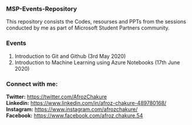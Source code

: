 ### MSP-Events-Repository

This repository consists the Codes, resourses and PPTs from the sessions conducted by me as part of Microsoft Student Partners community.

### Events 

1. Introduction to Git and Github (3rd May 2020)
2. Introduction to Machine Learning using Azure Notebooks (17th June 2020)

### Connect with me:
**Twitter:** https://twitter.com/AfrozChakure  
**Linkedin:** https://www.linkedin.com/in/afroz-chakure-489780168/  
**Instagram:** https://www.instagram.com/afrozchakure/  
**Facebook:** https://www.facebook.com/afroz.chakure.54  
